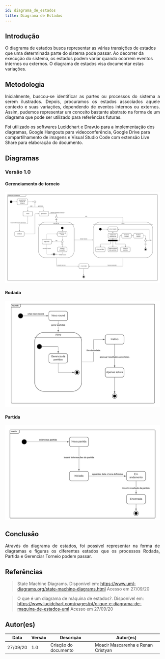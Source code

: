 ```yaml
---
id: diagrama_de_estados
title: Diagrama de Estados
---
```



## Introdução

<p align = "justify">

O diagrama de estados busca representar as várias transições de estados que uma determinada parte do sistema pode passar. Ao decorrer da execução do sistema, os estados podem variar quando ocorrem eventos internos ou externos. O diagrama de estados visa documentar estas variações.

</p>

## Metodologia

<p align = "justify">
Inicialmente, buscou-se identificar as partes ou processos do sistema a serem ilustrados. Depois, procuramos os estados associados aquele contexto e suas variações, dependendo de eventos internos ou externos. Assim, pudemos representar um conceito bastante abstrato na forma de um diagrama que pode ser utilizado para referências futuras.

Foi utilizado os softwares Lucidchart e Draw.io para a implementação dos diagramas, Google Hangouts para videoconferência, Google Drive para compartilhamento de imagens e Visual Studio Code com extensão Live Share para elaboração do documento.
</p>

## Diagramas

### Versão 1.0

#### Gerenciamento de torneio

[![Gerenciamento de torneio](../assets/Diagrama_estados/Diagrama_de_estado_gerenciar_torneio.png)](../assets/Diagrama_estados/Diagrama_de_estado_gerenciar_torneio.png)

#### Rodada

[![Rodada](../assets/Diagrama_estados/Diagrama_de_estado_rodada.png)](../assets/Diagrama_estados/Diagrama_de_estado_rodada.png)

#### Partida

[![Partida](../assets/Diagrama_estados/Diagrama_de_estado_partida.jpeg)](../assets/Diagrama_estados/Diagrama_de_estado_partida.jpeg)

## Conclusão

<p align = "justify">
Através do diagrama de estados, foi possível representar na forma de diagramas e figuras os diferentes estados que os processos Rodada, Partida e Gerenciar Torneio podem passar.
</p>

## Referências

> State Machine Diagrams. Disponível em: https://www.uml-diagrams.org/state-machine-diagrams.html Acesso em 27/09/20

> O que é um diagrama de máquina de estados?. Disponível em:  https://www.lucidchart.com/pages/pt/o-que-e-diagrama-de-maquina-de-estados-uml Acesso em 27/09/20

## Autor(es)
| Data | Versão | Descrição | Autor(es) |
| -- | -- | -- | -- |
| 27/09/20 | 1.0 | Criação do documento | Moacir Mascarenha e Renan Cristyan | 